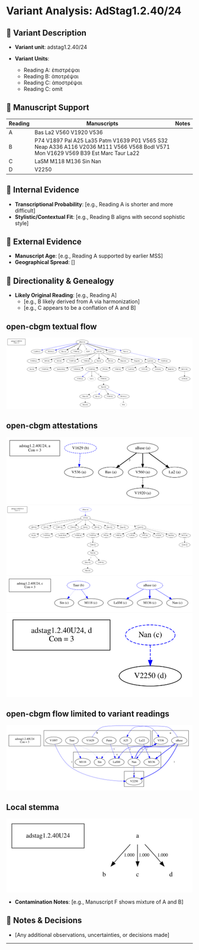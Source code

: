 # Variant Analysis: AdStag1.2.40/24

## 📌 Variant Description
- **Variant unit**: adstag1.2.40/24

- **Variant Units**: 
  - Reading A: ἐπιστρέψαι
  - Reading B: ἀποτρέψαι
  - Reading C: ἀποστρέψαι
  - Reading C: omit

## 🧬 Manuscript Support
| Reading | Manuscripts | Notes |
|--------|-------------|-------|
| A      | Bas La2 V560 V1920 V536 |  |
| B      | P74 V1897 Pal A25 La35 Patm V1639 P01 V565 S32 Neap A336 A116 V2036 M111 V566 V568 Bodl V571 Mon V1629 V569 B39 Est Marc Taur La22   |  |
| C      | LaSM M118 M136 Sin Nan |  |
| D | V2250 | |

## 🧠 Internal Evidence
- **Transcriptional Probability**: [e.g., Reading A is shorter and more difficult]
- **Stylistic/Contextual Fit**: [e.g., Reading B aligns with second sophistic style]

## 🧭 External Evidence
- **Manuscript Age**: [e.g., Reading A supported by earlier MSS]
- **Geographical Spread**: []

## 🔄 Directionality & Genealogy
- **Likely Original Reading**: [e.g., Reading A]
  - [e.g., B likely derived from A via harmonization]
  - [e.g., C appears to be a conflation of A and B]
## open-cbgm textual flow ##
![adstag1.2.40U24](flow/adstag1.2.40U24-textual-flow.svg "adstag1.2.40U24")
## open-cbgm attestations ##
![adstag1.2.40U24Ra](attestations/adstag1.2.40U24Ra-coherence-attestations.svg "adstag1.2.40U24Ra")
![adstag1.2.40U24Rb](attestations/adstag1.2.40U24Rb-coherence-attestations.svg "adstag1.2.40U24Rb")
![adstag1.2.40U24Rc](attestations/adstag1.2.40U24Rc-coherence-attestations.svg "adstag1.2.40U24Rc")
![adstag1.2.40U24Rd](attestations/adstag1.2.40U24Rd-coherence-attestations.svg "adstag1.2.40U24Rd")
## open-cbgm flow limited to variant readings ##
![adstag1.2.40U24](variants/adstag1.2.40U24-coherence-variants.svg "adstag1.2.40U24")
## Local stemma ##
![adstag1.2.40U24](local/adstag1.2.40U24-local-stemma.svg "adstag1.2.40U24")

- **Contamination Notes**: [e.g., Manuscript F shows mixture of A and B]

## 📝 Notes & Decisions
- [Any additional observations, uncertainties, or decisions made]

---